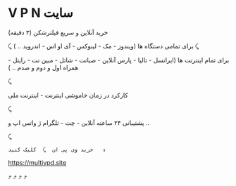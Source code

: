 # V P N سایت
خرید آنلاین و سریع فیلترشکن (۳ دقیقه)

⤹
برای تمامی دستگاه ها (ویندوز - مک - لینوکس - آی او اس - اندروید .. )
⤹

برای تمام اینترنت ها (ایرانسل - تالیا - پارس آنلاین - صبانت - شاتل - مبین نت - رایتل - همراه اول و دوم و صدم .. )

⤹

کارکرد در زمان خاموشی اینترنت - اینترنت ملی 

⤹

پشتیبانی ۲۴ ساعته آنلاین - چت - تلگرام ژ واتس اپ و ..

⤹



    خرید وی پی ان  ⤹  کلیک کنید   ↓
   https://multivpd.site

 ⤴   ⤴   ⤴   ⤴
